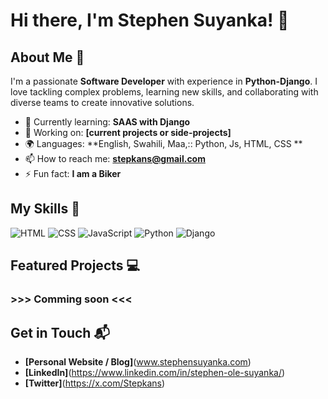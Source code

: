 # Hi there, I'm Stephen Suyanka! 👋

## About Me 🚀

I'm a passionate **Software Developer** with experience in **Python-Django**. I love tackling complex problems, learning new skills, and collaborating with diverse teams to create innovative solutions.

- 🌱 Currently learning: **SAAS with Django**
- 🔭 Working on: **[current projects or side-projects]**
- 🌍 Languages: **English, Swahili, Maa,:: Python, Js, HTML, CSS **
- 📫 How to reach me: **stepkans@gmail.com**
- ⚡ Fun fact: **I am a Biker**

## My Skills 🧠

![HTML](https://img.shields.io/badge/-HTML-E34F26?style=flat-square&logo=html5&logoColor=white)
![CSS](https://img.shields.io/badge/-CSS-1572B6?style=flat-square&logo=css3&logoColor=white)
![JavaScript](https://img.shields.io/badge/-JavaScript-F7DF1E?style=flat-square&logo=javascript&logoColor=black)
![Python](https://img.shields.io/badge/Python-FFD43B?style=for-the-badge&logo=python&logoColor=blue)
![Django](https://img.shields.io/badge/Django-092E20?style=for-the-badge&logo=django&logoColor=green)


## Featured Projects 💻

### >>> Comming soon <<<


## Get in Touch 📬

- **[Personal Website / Blog]**(www.stephensuyanka.com)
- **[LinkedIn]**(https://www.linkedin.com/in/stephen-ole-suyanka/)
- **[Twitter]**(https://x.com/Stepkans)


